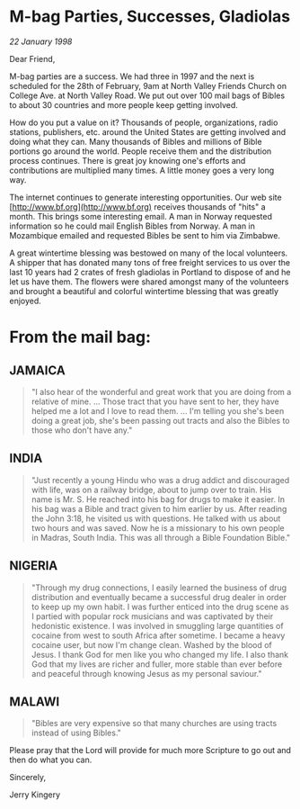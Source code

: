 # M-bag Parties, Successes, Gladiolas

*22 January 1998*

Dear Friend,

M-bag parties are a success. We had three in 1997 and the next is 
scheduled for the 28th of February, 9am at North Valley Friends Church 
on College Ave. at North Valley Road. We put out over 100 mail bags of 
Bibles to about 30 countries and more people keep getting involved. 

How do you put a value on it? Thousands of people, organizations, radio 
stations, publishers, etc. around the United States are getting 
involved and doing what they can. Many thousands of Bibles and millions 
of Bible portions go around the world. People receive them and the 
distribution process continues. There is great joy knowing one's 
efforts and contributions are multiplied many times. A little money 
goes a very long way. 

The internet continues to generate interesting opportunities. Our web 
site [http://www.bf.org](http://www.bf.org) receives thousands of "hits"
a month. This brings some interesting email. A man in Norway requested
information so he could mail English Bibles from Norway. A man in
Mozambique emailed and requested Bibles be sent to him via Zimbabwe. 

A great wintertime blessing was bestowed on many of the local 
volunteers. A shipper that has donated many tons of free freight 
services to us over the last 10 years had 2 crates of fresh gladiolas 
in Portland to dispose of and he let us have them. The flowers were 
shared amongst many of the volunteers and brought a beautiful and 
colorful wintertime blessing that was greatly enjoyed. 

# From the mail bag: 

## JAMAICA

> "I also hear of the wonderful and great work that you are doing 
> from a relative of mine. ... Those tract that you have sent to her, 
> they have helped me a lot and I love to read them. ... I'm telling you 
> she's been doing a great job, she's been passing out tracts and also 
> the Bibles to those who don't have any." 

## INDIA

> "Just recently a young Hindu who was a drug addict and discouraged 
> with life, was on a railway bridge, about to jump over to train. His 
> name is Mr. S. He reached into his bag for drugs to make it easier. In 
> his bag was a Bible and tract given to him earlier by us. After reading 
> the John 3:18, he visited us with questions. He talked with us about 
> two hours and was saved. Now he is a missionary to his own people in 
> Madras, South India. This was all through a Bible Foundation Bible." 

## NIGERIA

> "Through my drug connections, I easily learned the business of drug 
> distribution and eventually became a successful drug dealer in order to 
> keep up my own habit. I was further enticed into the drug scene as I 
> partied with popular rock musicians and was captivated by their 
> hedonistic existence. I was involved in smuggling large quantities of 
> cocaine from west to south Africa after sometime. I became a heavy 
> cocaine user, but now I'm change clean. Washed by the blood of Jesus. I 
> thank God for men like you who changed my life. I also thank God that 
> my lives are richer and fuller, more stable than ever before and 
> peaceful through knowing Jesus as my personal saviour." 

## MALAWI

> "Bibles are very expensive so that many churches are using tracts 
> instead of using Bibles."  

Please pray that the Lord will provide for much more Scripture to go 
out and then do what you can.  

Sincerely,

Jerry Kingery
